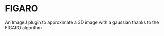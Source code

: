 # FIGARO
 An ImageJ plugin to approximate a 3D image with a gaussian thanks to the FIGARO algorithm  
